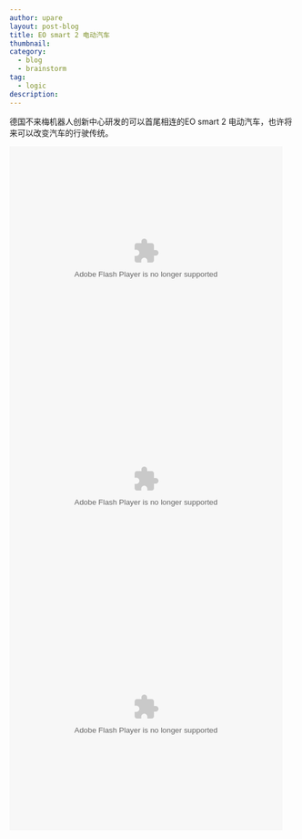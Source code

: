 ```yaml
---
author: upare
layout: post-blog
title: EO smart 2 电动汽车
thumbnail:
category:
  - blog
  - brainstorm
tag:
  - logic
description: 
---
```

德国不来梅机器人创新中心研发的可以首尾相连的EO smart 2 电动汽车，也许将来可以改变汽车的行驶传统。

<embed align="middle" allowfullscreen="true" allowscriptaccess="always" height="400" quality="high" src="https://player.youku.com/player.php/sid/XMTQ4MDY4ODY4NA==/v.swf" type="application/x-shockwave-flash" width="480"></embed><embed align="middle" allowfullscreen="true" allowscriptaccess="always" height="400" quality="high" src="https://player.youku.com/player.php/sid/XMTI2NTA1NDI3Ng==/v.swf" type="application/x-shockwave-flash" width="480"></embed><embed align="middle" allowfullscreen="true" allowscriptaccess="always" height="400" quality="high" src="https://player.youku.com/player.php/sid/XMTI2NTA1NDI3Ng==/v.swf" type="application/x-shockwave-flash" width="480"></embed>